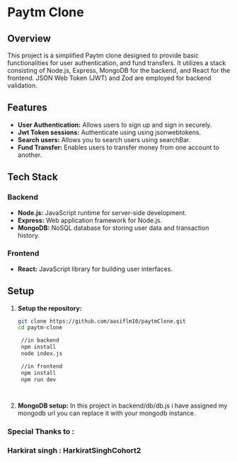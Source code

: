 # Paytm Clone

## Overview

This project is a simplified Paytm clone designed to provide basic functionalities for user authentication, and fund transfers. It utilizes a stack consisting of Node.js, Express, MongoDB for the backend, and React for the frontend. JSON Web Token (JWT) and Zod are employed for backend validation.

## Features

- **User Authentication:** Allows users to sign up and sign in securely.
- **Jwt Token sessions:** Authenticate using using jsonwebtokens.
- **Search users:** Allows you to search users using searchBar.
- **Fund Transfer:** Enables users to transfer money from one account to another.

## Tech Stack

### Backend

- **Node.js:** JavaScript runtime for server-side development.
- **Express:** Web application framework for Node.js.
- **MongoDB:** NoSQL database for storing user data and transaction history.

### Frontend

- **React:** JavaScript library for building user interfaces.

## Setup

1. **Setup the repository:**

   ```bash
   git clone https://github.com/aasiflm10/paytmClone.git
   cd paytm-clone

    //in backend
    npm install
    node index.js

    //in frontend
    npm install
    npm run dev

    
2. **MongoDB setup:**
In this project in backend/db/db.js i have assigned my mongodb url you can replace it with your mongodb instance.



### Special Thanks to : 
### Harkirat singh : HarkiratSinghCohort2

